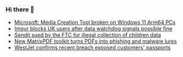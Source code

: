 ### Hi there 👋

<!--START_SECTION:feed-->
* [Microsoft: Media Creation Tool broken on Windows 11 Arm64 PCs](https://www.bleepingcomputer.com/news/microsoft/microsoft-media-creation-tool-broken-on-windows-11-arm64-pcs/)
* [Imgur blocks UK users after data watchdog signals possible fine](https://www.bleepingcomputer.com/news/technology/imgur-blocks-uk-users-after-data-watchdog-signals-possible-fine/)
* [Sendit sued by the FTC for illegal collection of children data](https://www.bleepingcomputer.com/news/legal/sendit-sued-by-the-ftc-for-illegal-collection-of-children-data/)
* [New MatrixPDF toolkit turns PDFs into phishing and malware lures](https://www.bleepingcomputer.com/news/security/new-matrixpdf-toolkit-turns-pdfs-into-phishing-and-malware-lures/)
* [WestJet confirms recent breach exposed customers' passports](https://www.bleepingcomputer.com/news/security/westjet-confirms-recent-breach-exposed-customers-passports/)
<!--END_SECTION:feed-->

<!--
**frankenk/frankenk** is a ✨ _special_ ✨ repository because its `README.md` (this file) appears on your GitHub profile.

Here are some ideas to get you started:

- 🔭 I’m currently working on ...
- 🌱 I’m currently learning ...
- 👯 I’m looking to collaborate on ...
- 🤔 I’m looking for help with ...
- 💬 Ask me about ...
- 📫 How to reach me: ...
- 😄 Pronouns: ...
- ⚡ Fun fact: ...
-->



